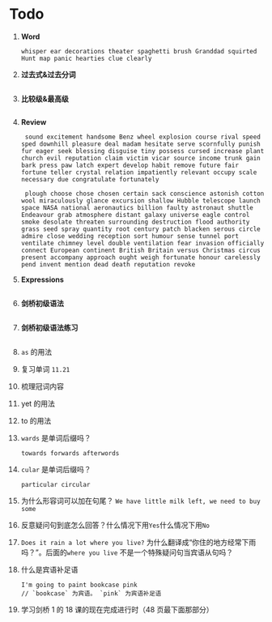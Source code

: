 # Todo

1. **Word**

   ```
   whisper ear decorations theater spaghetti brush Granddad squirted Hunt map panic hearties clue clearly
   ```

2. **过去式&过去分词**

   ```

   ```

3. **比较级&最高级**

   ```

   ```

4. **Review**

   ```
    sound excitement handsome Benz wheel explosion course rival speed sped downhill pleasure deal madam hesitate serve scornfully punish fur eager seek blessing disguise tiny possess cursed increase plant church evil reputation claim victim vicar source income trunk gain bark press paw latch expert develop habit remove future fair fortune teller crystal relation impatiently relevant occupy scale necessary due congratulate fortunately

    plough choose chose chosen certain sack conscience astonish cotton wool miraculously glance excursion shallow Hubble telescope launch space NASA national aeronautics billion faulty astronaut shuttle Endeavour grab atmosphere distant galaxy universe eagle control smoke desolate threaten surrounding destruction flood authority grass seed spray quantity root century patch blacken serous circle admire close wedding reception sort humour sense tunnel port ventilate chimney level double ventilation fear invasion officially connect European continent British Britain versus Christmas circus present accompany approach ought weigh fortunate honour carelessly pend invent mention dead death reputation revoke
   ```

5. **Expressions**

   ```

   ```

6. **剑桥初级语法**

   ```

   ```

7. **剑桥初级语法练习**

   ```

   ```

8. `as` 的用法

9. 复习单词 `11.21`

10. 梳理冠词内容

11. yet 的用法

12. to 的用法

13. `wards` 是单词后缀吗？

    ```
    towards forwards afterwords
    ```

14. `cular` 是单词后缀吗？

    ```
    particular circular
    ```

15. 为什么形容词可以加在句尾？ `We have little milk left, we need to buy some`

16. 反意疑问句到底怎么回答？什么情况下用`Yes`什么情况下用`No`

17. `Does it rain a lot where you live?` 为什么翻译成“你住的地方经常下雨吗？”。后面的`where you live` 不是一个特殊疑问句当宾语从句吗？

18. 什么是宾语补足语

    ```
    I'm going to paint bookcase pink
    // `bookcase` 为宾语。 `pink` 为宾语补足语
    ```

19. 学习剑桥 1 的 18 课的现在完成进行时（48 页最下面那部分）
